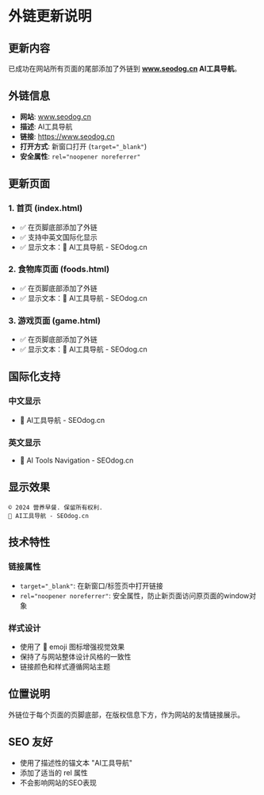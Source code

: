 # 外链更新说明

## 更新内容

已成功在网站所有页面的尾部添加了外链到 **www.seodog.cn AI工具导航**。

## 外链信息

- **网站**: www.seodog.cn
- **描述**: AI工具导航
- **链接**: https://www.seodog.cn
- **打开方式**: 新窗口打开 (`target="_blank"`)
- **安全属性**: `rel="noopener noreferrer"`

## 更新页面

### 1. 首页 (index.html)
- ✅ 在页脚底部添加了外链
- ✅ 支持中英文国际化显示
- ✅ 显示文本：🔗 AI工具导航 - SEOdog.cn

### 2. 食物库页面 (foods.html)
- ✅ 在页脚底部添加了外链
- ✅ 显示文本：🔗 AI工具导航 - SEOdog.cn

### 3. 游戏页面 (game.html)
- ✅ 在页脚底部添加了外链
- ✅ 显示文本：🔗 AI工具导航 - SEOdog.cn

## 国际化支持

### 中文显示
- 🔗 AI工具导航 - SEOdog.cn

### 英文显示
- 🔗 AI Tools Navigation - SEOdog.cn

## 显示效果

```
© 2024 营养早餐. 保留所有权利.
🔗 AI工具导航 - SEOdog.cn
```

## 技术特性

### 链接属性
- `target="_blank"`: 在新窗口/标签页中打开链接
- `rel="noopener noreferrer"`: 安全属性，防止新页面访问原页面的window对象

### 样式设计
- 使用了 🔗 emoji 图标增强视觉效果
- 保持了与网站整体设计风格的一致性
- 链接颜色和样式遵循网站主题

## 位置说明

外链位于每个页面的页脚底部，在版权信息下方，作为网站的友情链接展示。

## SEO 友好

- 使用了描述性的锚文本 "AI工具导航"
- 添加了适当的 rel 属性
- 不会影响网站的SEO表现 